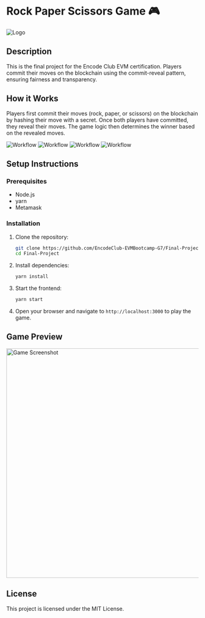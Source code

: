 # Rock Paper Scissors Game 🎮

![Logo](packages/nextjs/public/images/logo-rps.png)

## Description
This is the final project for the Encode Club EVM certification. Players commit their moves on the blockchain using the commit-reveal pattern, ensuring fairness and transparency.

## How it Works
Players first commit their moves (rock, paper, or scissors) on the blockchain by hashing their move with a secret. Once both players have committed, they reveal their moves. The game logic then determines the winner based on the revealed moves.

![Workflow](packages/nextjs/public/screenshots/4.png)
![Workflow](packages/nextjs/public/screenshots/5.png)
![Workflow](packages/nextjs/public/screenshots/2.png)
![Workflow](packages/nextjs/public/screenshots/3.png)

## Setup Instructions

### Prerequisites
- Node.js
- yarn
- Metamask

### Installation

1. Clone the repository:
    ```sh
    git clone https://github.com/EncodeClub-EVMBootcamp-G7/Final-Project.git
    cd Final-Project
    ```

2. Install dependencies:
    ```sh
    yarn install
    ```

3. Start the frontend:
    ```sh
    yarn start
    ```

4. Open your browser and navigate to `http://localhost:3000` to play the game.

## Game Preview
<img src="packages/nextjs/public/screenshots/1.png" alt="Game Screenshot" width="600" />

## License
This project is licensed under the MIT License.



